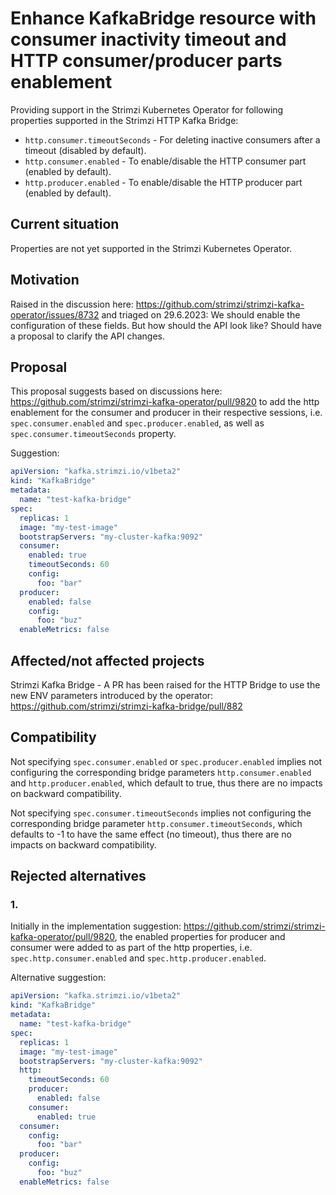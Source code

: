 # Enhance KafkaBridge resource with consumer inactivity timeout and HTTP consumer/producer parts enablement

Providing support in the Strimzi Kubernetes Operator for following properties supported in the Strimzi HTTP Kafka Bridge:
* `http.consumer.timeoutSeconds`   - For deleting inactive consumers after a timeout (disabled by default).
* `http.consumer.enabled`          - To enable/disable the HTTP consumer part (enabled by default).
* `http.producer.enabled`          - To enable/disable the HTTP producer part (enabled by default).

## Current situation

Properties are not yet supported in the Strimzi Kubernetes Operator.

## Motivation

Raised in the discussion here: https://github.com/strimzi/strimzi-kafka-operator/issues/8732 and triaged on 29.6.2023: We should enable the configuration of these fields. But how should the API look like? Should have a proposal to clarify the API changes.

## Proposal

This proposal suggests based on discussions here: https://github.com/strimzi/strimzi-kafka-operator/pull/9820 to add the http enablement for the consumer and producer in their respective sessions, i.e. `spec.consumer.enabled` and `spec.producer.enabled`, as well as `spec.consumer.timeoutSeconds` property.

Suggestion:

```yaml
apiVersion: "kafka.strimzi.io/v1beta2"
kind: "KafkaBridge"
metadata:
  name: "test-kafka-bridge"
spec:
  replicas: 1
  image: "my-test-image"
  bootstrapServers: "my-cluster-kafka:9092"
  consumer:
    enabled: true
    timeoutSeconds: 60
    config:
      foo: "bar"
  producer:
    enabled: false
    config:
      foo: "buz"
  enableMetrics: false
```

## Affected/not affected projects

Strimzi Kafka Bridge - A PR has been raised for the HTTP Bridge to use the new ENV parameters introduced by the operator: https://github.com/strimzi/strimzi-kafka-bridge/pull/882

## Compatibility

Not specifying `spec.consumer.enabled` or `spec.producer.enabled` implies not configuring the corresponding bridge parameters `http.consumer.enabled` and `http.producer.enabled`, which default to true, thus there are no impacts on backward compatibility.

Not specifying `spec.consumer.timeoutSeconds` implies not configuring the corresponding bridge parameter `http.consumer.timeoutSeconds`, which defaults to -1 to have the same effect (no timeout), thus there are no impacts on backward compatibility.

## Rejected alternatives

### 1.
Initially in the implementation suggestion: https://github.com/strimzi/strimzi-kafka-operator/pull/9820, the enabled properties for producer and consumer were added to as part of the http properties, i.e. `spec.http.consumer.enabled` and `spec.http.producer.enabled`.

Alternative suggestion:

```yaml
apiVersion: "kafka.strimzi.io/v1beta2"
kind: "KafkaBridge"
metadata:
  name: "test-kafka-bridge"
spec:
  replicas: 1
  image: "my-test-image"
  bootstrapServers: "my-cluster-kafka:9092"
  http:
    timeoutSeconds: 60
    producer:
      enabled: false
    consumer:
      enabled: true
  consumer:
    config:
      foo: "bar"
  producer:
    config:
      foo: "buz"
  enableMetrics: false
```
